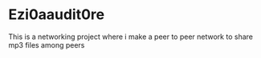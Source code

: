 # Ezi0aaudit0re
This is a networking project where i make a peer to peer network to share mp3 files among peers
